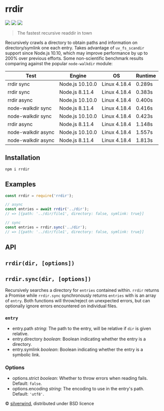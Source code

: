 # rrdir
[![](https://img.shields.io/npm/v/rrdir.svg?style=flat)](https://www.npmjs.org/package/rrdir) [![](https://img.shields.io/npm/dm/rrdir.svg)](https://www.npmjs.org/package/rrdir) [![](https://api.travis-ci.org/silverwind/rrdir.svg?style=flat)](https://travis-ci.org/silverwind/rrdir)

> The fastest recursive readdir in town

Recursively crawls a directory to obtain paths and information on directory/symlink one each entry. Takes advantage of `uv_fs_scandir` support since Node.js 10.10, which may improve performance by up to 200% over previous efforts. Some non-scientific benchmark results comparing against the popular `node-walkdir` module:

| Test                | Engine          | OS           | Runtime |
|---------------------|-----------------|--------------|---------|
| rrdir sync          | Node.js 10.10.0 | Linux 4.18.4 | 0.289s  |
| rrdir sync          | Node.js 8.11.4  | Linux 4.18.4 | 0.383s  |
| rrdir async         | Node.js 10.10.0 | Linux 4.18.4 | 0.400s  |
| node-walkdir sync   | Node.js 8.11.4  | Linux 4.18.4 | 0.416s  |
| node-walkdir sync   | Node.js 10.10.0 | Linux 4.18.4 | 0.423s  |
| rrdir async         | Node.js 8.11.4  | Linux 4.18.4 | 1.148s  |
| node-walkdir async  | Node.js 10.10.0 | Linux 4.18.4 | 1.557s  |
| node-walkdir async  | Node.js 8.11.4  | Linux 4.18.4 | 1.813s  |

## Installation
```console
npm i rrdir
```

## Examples
```js
const rrdir = require('rrdir');

// async
const entries = await rrdir('../dir');
// => [{path: '../dir/file1', directory: false, symlink: true}]

// sync
const entries = rrdir.sync('../dir');
// => [{path: '../dir/file1', directory: false, symlink: true}]
```

## API

## `rrdir(dir, [options])`
## `rrdir.sync(dir, [options])`

Recursively searches a directory for `entries` contained within. `rrdir` returns a Promise while `rrdir.sync` synchronously returns `entries` with is an array of `entry`. Both functions will throw/reject on unexpected errors, but can optionally ignore errors encountered on individual files.

### `entry`

- entry.path *string*: The path to the entry, will be relative if `dir` is given relative.
- entry.directory *boolean*: Boolean indicating whether the entry is a directory.
- entry.symlink *boolean*: Boolean indicating whether the entry is a symbolic link.

### Options

- options.strict *boolean*: Whether to throw errors when reading fails. Default: `false`.
- options.encoding *string*: The encoding to use in the entry's path. Default: `'utf8'`.

© [silverwind](https://github.com/silverwind), distributed under BSD licence
